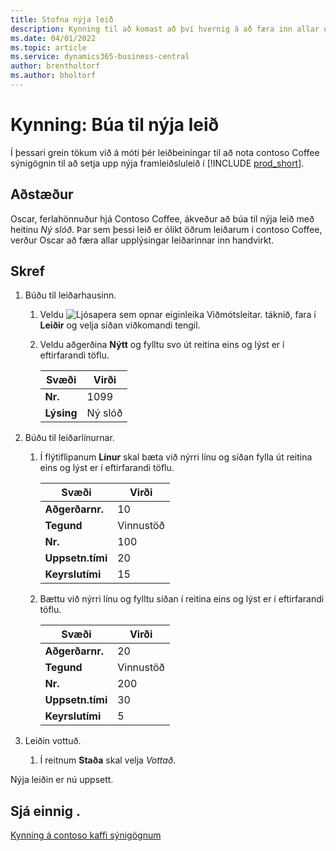 ```yaml
---
title: Stofna nýja leið
description: Kynning til að komast að því hvernig á að færa inn allar upplýsingarnar fyrir nýja leið handvirkt í Business Central.
ms.date: 04/01/2022
ms.topic: article
ms.service: dynamics365-business-central
author: brentholtorf
ms.author: bholtorf
---
```

# <a name="walkthrough-create-a-new-routing"></a>Kynning: Búa til nýja leið

Í þessari grein tökum við á móti þér leiðbeiningar til að nota contoso Coffee sýnigögnin til að setja upp nýja framleiðsluleið í [!INCLUDE [prod_short](../../includes/prod_short.md)].  

## <a name="scenario"></a>Aðstæður

Oscar, ferlahönnuður hjá Contoso Coffee, ákveður að búa til nýja leið með heitinu *Ný slóð*. Þar sem þessi leið er ólíkt öðrum leiðarum í contoso Coffee, verður Oscar að færa allar upplýsingar leiðarinnar inn handvirkt.  

## <a name="steps"></a>Skref

1. Búðu til leiðarhausinn.  

    1. Veldu ![Ljósapera sem opnar eiginleika Viðmótsleitar.](../../media/ui-search/search_small.png "Segðu mér hvað þú vilt gera") táknið, fara í **Leiðir** og velja síðan viðkomandi tengil.  

    2. Veldu aðgerðina **Nýtt** og fylltu svo út reitina eins og lýst er í eftirfarandi töflu.  

        |Svæði  |Virði  |
        |---------|---------|
        |**Nr.** |1099|
        |**Lýsing** |Ný slóð|
2. Búðu til leiðarlínurnar.

    1. Í flýtiflipanum **Línur** skal bæta við nýrri línu og síðan fylla út reitina eins og lýst er í eftirfarandi töflu.  

        |Svæði  |Virði  |
        |---------|---------|
        |**Aðgerðarnr.** |10|
        |**Tegund** |Vinnustöð|
        |**Nr.** |100|
        |**Uppsetn.tími** |20|
        |**Keyrslutími** |15|

    2. Bættu við nýrri línu og fylltu síðan í reitina eins og lýst er í eftirfarandi töflu.  

        |Svæði  |Virði  |
        |---------|---------|
        |**Aðgerðarnr.** |20|
        |**Tegund** |Vinnustöð|
        |**Nr.** |200|
        |**Uppsetn.tími** |30|
        |**Keyrslutími** |5|
3. Leiðin vottuð.

    1. Í reitnum **Staða** skal velja *Vottað*.  

Nýja leiðin er nú uppsett.  

## <a name="see-also"></a>Sjá einnig .

[Kynning á contoso kaffi sýnigögnum](../contoso-coffee-intro.md)  
